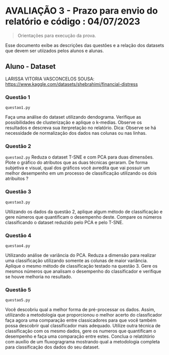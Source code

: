# AVALIAÇÃO 3 - Prazo para envio do relatório e código : 04/07/2023
> Orientações para execução da prova.

Esse documento exibe as descrições das questões e a relação dos datasets que devem ser utiizados 
pelos alunos e alunas.


##  Aluno - Dataset

LARISSA VITORIA VASCONCELOS SOUSA: https://www.kaggle.com/datasets/shebrahimi/financial-distress


### Questão 1

```questao1.py```

Faça uma análise do dataset utilizando dendograma. Verifique as possibilidades 
de clusterização e aplique o k-medias. Observe os resultados e descreva sua iterpretação
no relatório.
Dica: Observe se há necessidade de normalização dos dados nas colunas ou nas linhas.


### Questão 2

```questao2.py```
Reduza o dataset T-SNE e com PCA para duas dimensões. Plote o gráfico do atributos que as duas técnicas geraram.
De forma subjetiva e visual, qual dos gráficos você avredita que vai possuir um melhor
desempenho em um processo de classificação utilizando os dois atribuitos ?

### Questão 3

```questao3.py```

Utilizando os dados da questão 2, aplique algum método de classificação e gere números
que quantificam o desempenho deste. Compare os números classificando o dataset reduzido pelo PCA e pelo T-SNE.


### Questão 4

```questao4.py```

Utilizando análise de variância do PCA. Reduza a dimensão para realizar uma classificação utilizando somente as colunas de maior variância.
Aplique o mesmo método de classificação testado na questão 3. Gere os mesmos números que analisam o desempenho do classificador e verifique se houve melhoria no resultado.


### Questão 5

```questao5.py```

Você descobriu qual a melhor forma de pré-processar os dados. Assim, utilizando a metodologia que proporcionou o melhor acerto do classficador faça agora uma comparação 
entre classicadores para que você também possa descobrir qual classificador mais adequado. Utilize outra técnica de classificação com os mesmo dados, gere os numeros que quantificam o 
desempenho e faça uma comparação entre estes.
Conclua o relatótório  com auxílio de um fluxogragrama mostrando qual a metodologia completa para classificação dos dados do seu dataset.

